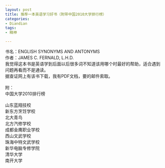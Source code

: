 ```yaml
---
layout: post
title: 推荐一本英语学习好书（附带中国2010大学排行榜）
categories:
- Diandian
tags:
- 精神

---
```

书名：ENGLISH SYNONYMS AND ANTONYMS
<br />作者：JAMES C. FERNALD, L.H.D.
<br />我觉得这本书是英语学到后面以后很多词不知道该用哪个时最好的帮助，适合遇到问题再看而不是通读。
<br />据查证网上有该书下载，我有PDF文档，要的邮件索取。
<br />
<br />附：
<br />中国大学2010排行榜
<br />
<br />山东蓝翔技校
<br />新东方烹饪学校
<br />北大青鸟
<br />北方汽修学校
<br />成都金鹰职业学校
<br />西山文武学校
<br />珠海中特文武学校
<br />新华电脑专修学院
<br />清华大学
<br />南开大学